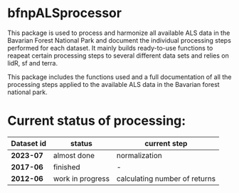 
<!-- README.md is generated from README.Rmd. Please edit that file -->

# bfnpALSprocessor

<!-- badges: start -->
<!-- badges: end -->

This package is used to process and harmonize all available ALS data in
the Bavarian Forest National Park and document the individual processing
steps performed for each dataset. It mainly builds ready-to-use
functions to reapeat certain processing steps to several different data
sets and relies on lidR, sf and terra.

This package includes the functions used and a full documentation of all
the processing steps applied to the available ALS data in the Bavarian
forest national park.

# Current status of processing:

| Dataset id  | status           | current step                  |
|-------------|------------------|-------------------------------|
| **2023-07** | almost done      | normalization                 |
| **2017-06** | finished         | \-                            |
| **2012-06** | work in progress | calculating number of returns |
